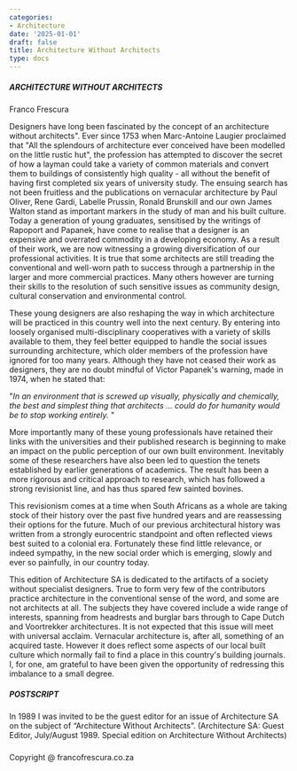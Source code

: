 ```yaml
---
categories:
- Architecture
date: '2025-01-01'
draft: false
title: Architecture Without Architects
type: docs
---
```


##### ARCHITECTURE WITHOUT ARCHITECTS

Franco Frescura

Designers have long been fascinated by the concept of an architecture without architects". Ever since 1753 when Marc-Antoine Laugier proclaimed that "All the splendours of architecture ever conceived have been modelled on the little rustic hut", the profession has attempted to discover the secret of how a layman could take a variety of common materials and convert them to buildings of consistently high quality - all without the benefit of having first completed six years of university study. The ensuing search has not been fruitless and the publications on vernacular architecture by Paul Oliver, Rene Gardi, Labelle Prussin, Ronald Brunskill and our own James Walton stand as important markers in the study of man and his built culture. Today a generation of young graduates, sensitised by the writings of Rapoport and Papanek, have come to realise that a designer is an expensive and overrated commodity in a developing economy. As a result of their work, we are now witnessing a growing diversification of our professional activities. It is true that some architects are still treading the conventional and well-worn path to success through a partnership in the larger and more commercial practices. Many others however are turning their skills to the resolution of such sensitive issues as community design, cultural conservation and environmental control.

These young designers are also reshaping the way in which architecture will be practiced in this country well into the next century. By entering into loosely organised multi-disciplinary cooperatives with a variety of skills available to them, they feel better equipped to handle the social issues surrounding architecture, which older members of the profession have ignored for too many years. Although they have not ceased their work as designers, they are no doubt mindful of Victor Papanek's warning, made in 1974, when he stated that:

"_In an environment that is screwed up visually, physically and chemically, the best and simplest thing that architects ... could do for humanity would be to stop working entirely._ "

More importantly many of these young professionals have retained their links with the universities and their published research is beginning to make an impact on the public perception of our own built environment. Inevitably some of these researchers have also been led to question the tenets established by earlier generations of academics. The result has been a more rigorous and critical approach to research, which has followed a strong revisionist line, and has thus spared few sainted bovines.

This revisionism comes at a time when South Africans as a whole are taking stock of their history over the past five hundred years and are reassessing their options for the future. Much of our previous architectural history was written from a strongly eurocentric standpoint and often reflected views best suited to a colonial era. Fortunately these find little relevance, or indeed sympathy, in the new social order which is emerging, slowly and ever so painfully, in our country today.

This edition of Architecture SA is dedicated to the artifacts of a society without specialist designers. True to form very few of the contributors practice architecture in the conventional sense of the word, and some are not architects at all. The subjects they have covered include a wide range of interests, spanning from headrests and burglar bars through to Cape Dutch and Voortrekker architectures. It is not expected that this issue will meet with universal acclaim. Vernacular architecture is, after all, something of an acquired taste. However it does reflect some aspects of our local built culture which normally fail to find a place in this country's building journals. I, for one, am grateful to have been given the opportunity of redressing this imbalance to a small degree.

##### POSTSCRIPT

In 1989 I was invited to be the guest editor for an issue of Architecture SA on the subject of “Architecture Without Architects”. (Architecture SA: Guest Editor, July/August 1989. Special edition on Architecture Without Architects)

##### 

Copyright @ francofrescura.co.za